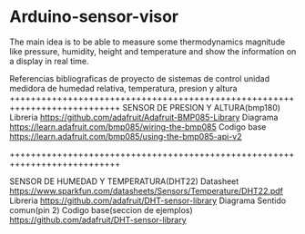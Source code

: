 # Arduino-sensor-visor
The main idea is to be able to measure some thermodynamics magnitude like pressure, humidity, height and temperature and show the information on a display in real time.

Referencias bibliograficas de proyecto de sistemas de control
unidad medidora de humedad relativa, temperatura, presion y altura
+++++++++++++++++++++++++++++++++++++++++++++++++++++++++++++++++++++++++++
SENSOR DE PRESION Y ALTURA(bmp180)
	Libreria
https://github.com/adafruit/Adafruit-BMP085-Library
	Diagrama
https://learn.adafruit.com/bmp085/wiring-the-bmp085
	Codigo base
https://learn.adafruit.com/bmp085/using-the-bmp085-api-v2

+++++++++++++++++++++++++++++++++++++++++++++++++++++++++++++++++++++++++++

SENSOR DE HUMEDAD Y TEMPERATURA(DHT22)
	Datasheet
https://www.sparkfun.com/datasheets/Sensors/Temperature/DHT22.pdf
	Libreria
https://github.com/adafruit/DHT-sensor-library
	Diagrama
Sentido comun(pin 2)
	Codigo base(seccion de ejemplos)
https://github.com/adafruit/DHT-sensor-library
